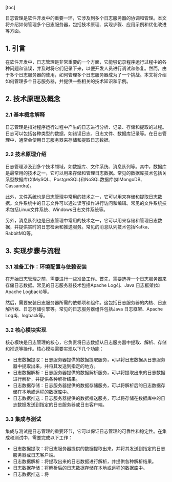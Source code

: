 
[toc]                    
                
                
日志管理是软件开发中的重要一环，它涉及到多个日志服务器的协调和管理。本文将介绍如何管理多个日志服务器，包括技术原理、实现步骤、应用示例和优化改进等方面。

## 1. 引言

在软件开发中，日志管理是非常重要的一个方面，它能够记录程序运行过程中的各种问题和错误，并及时将它们记录下来，以便开发人员进行调试和修复。然而，由于多个日志服务器的使用，如何管理多个日志服务器成为了一个挑战。本文将介绍如何管理多个日志服务器，并提供一些相关的技术知识和示例。

## 2. 技术原理及概念

### 2.1 基本概念解释

日志管理是指对程序运行过程中产生的日志进行分析、记录、存储和提取的过程。日志可以包括各种类型的数据，如错误日志、日志文件、数据库记录等。在日志管理中，通常会使用日志服务器来存储和提取日志数据。

### 2.2 技术原理介绍

日志管理涉及到多个技术领域，如数据库、文件系统、消息队列等。其中，数据库是最常用的技术之一，它可以用来存储和管理日志数据。常见的数据库技术包括关系型数据库(如MySQL、PostgreSQL)和NoSQL数据库(如MongoDB、Cassandra)。

此外，文件系统也是日志管理中常用的技术之一，它可以用来存储和提取日志数据。文件系统中的日志文件可以通过读写操作进行访问和编辑。常见的文件系统技术包括Linux文件系统、Windows日志文件系统等。

另外，消息队列也是日志管理中常用的技术之一，它可以用来存储和管理日志数据，并提供实时的日志检索和推送服务。常见的消息队列技术包括Kafka、RabbitMQ等。

## 3. 实现步骤与流程

### 3.1 准备工作：环境配置与依赖安装

在开始日志管理之前，需要进行一些准备工作。首先，需要选择一个日志服务器来存储日志数据。常见的日志服务器技术包括Apache Log4j、Java 日志框架(如Apache Logback)等。

然后，需要安装日志服务器所需的依赖项和组件。这包括日志服务器的内核、日志解析器、日志存储引擎等。常见的日志服务器组件包括Java 日志框架、Apache Log4j、logback等。

### 3.2 核心模块实现

核心模块是日志管理的核心，它负责将日志数据从日志服务器中提取、解析、存储和推送等操作。核心模块需要实现以下几个功能：

- 日志数据提取：日志服务器提供的数据提取服务，可以将日志数据从日志服务器中提取出来，并将其发送到指定的地方。
- 日志数据解析：日志服务器提供的数据解析服务，可以将提取出来的日志数据进行解析，并提供各种解析结果。
- 日志数据存储：日志服务器提供的数据存储服务，可以将解析后的日志数据存储在本地或远程的数据库中。
- 日志数据推送：日志服务器提供的数据推送服务，可以将存储在数据库中的日志数据发送到指定的日志服务器或日志客户端。

### 3.3 集成与测试

集成与测试是日志管理的重要环节，它可以保证日志管理的可靠性和稳定性。在集成和测试中，需要完成以下工作：

- 日志数据提取：将日志服务器提供的数据提取出来，并将其发送到指定的日志服务器或日志客户端。
- 日志数据解析：将提取出来的日志数据进行解析，并提供各种解析结果。
- 日志数据存储：将解析后的日志数据存储在本地或远程的数据库中。
- 日志数据推送：将

